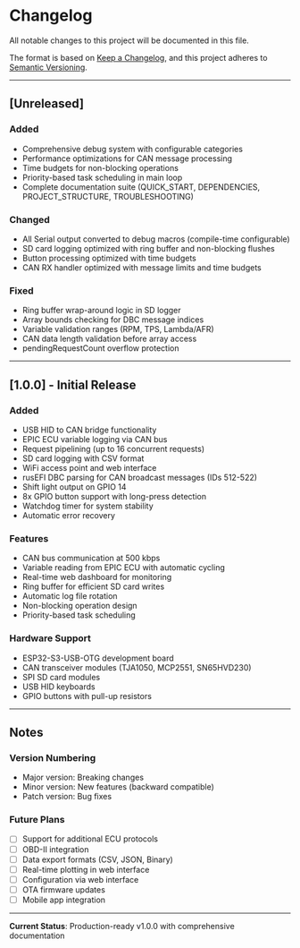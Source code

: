 # Changelog

All notable changes to this project will be documented in this file.

The format is based on [Keep a Changelog](https://keepachangelog.com/en/1.0.0/),
and this project adheres to [Semantic Versioning](https://semver.org/spec/v2.0.0.html).

---

## [Unreleased]

### Added
- Comprehensive debug system with configurable categories
- Performance optimizations for CAN message processing
- Time budgets for non-blocking operations
- Priority-based task scheduling in main loop
- Complete documentation suite (QUICK_START, DEPENDENCIES, PROJECT_STRUCTURE, TROUBLESHOOTING)

### Changed
- All Serial output converted to debug macros (compile-time configurable)
- SD card logging optimized with ring buffer and non-blocking flushes
- Button processing optimized with time budgets
- CAN RX handler optimized with message limits and time budgets

### Fixed
- Ring buffer wrap-around logic in SD logger
- Array bounds checking for DBC message indices
- Variable validation ranges (RPM, TPS, Lambda/AFR)
- CAN data length validation before array access
- pendingRequestCount overflow protection

---

## [1.0.0] - Initial Release

### Added
- USB HID to CAN bridge functionality
- EPIC ECU variable logging via CAN bus
- Request pipelining (up to 16 concurrent requests)
- SD card logging with CSV format
- WiFi access point and web interface
- rusEFI DBC parsing for CAN broadcast messages (IDs 512-522)
- Shift light output on GPIO 14
- 8x GPIO button support with long-press detection
- Watchdog timer for system stability
- Automatic error recovery

### Features
- CAN bus communication at 500 kbps
- Variable reading from EPIC ECU with automatic cycling
- Real-time web dashboard for monitoring
- Ring buffer for efficient SD card writes
- Automatic log file rotation
- Non-blocking operation design
- Priority-based task scheduling

### Hardware Support
- ESP32-S3-USB-OTG development board
- CAN transceiver modules (TJA1050, MCP2551, SN65HVD230)
- SPI SD card modules
- USB HID keyboards
- GPIO buttons with pull-up resistors

---

## Notes

### Version Numbering
- Major version: Breaking changes
- Minor version: New features (backward compatible)
- Patch version: Bug fixes

### Future Plans
- [ ] Support for additional ECU protocols
- [ ] OBD-II integration
- [ ] Data export formats (CSV, JSON, Binary)
- [ ] Real-time plotting in web interface
- [ ] Configuration via web interface
- [ ] OTA firmware updates
- [ ] Mobile app integration

---

**Current Status**: Production-ready v1.0.0 with comprehensive documentation

